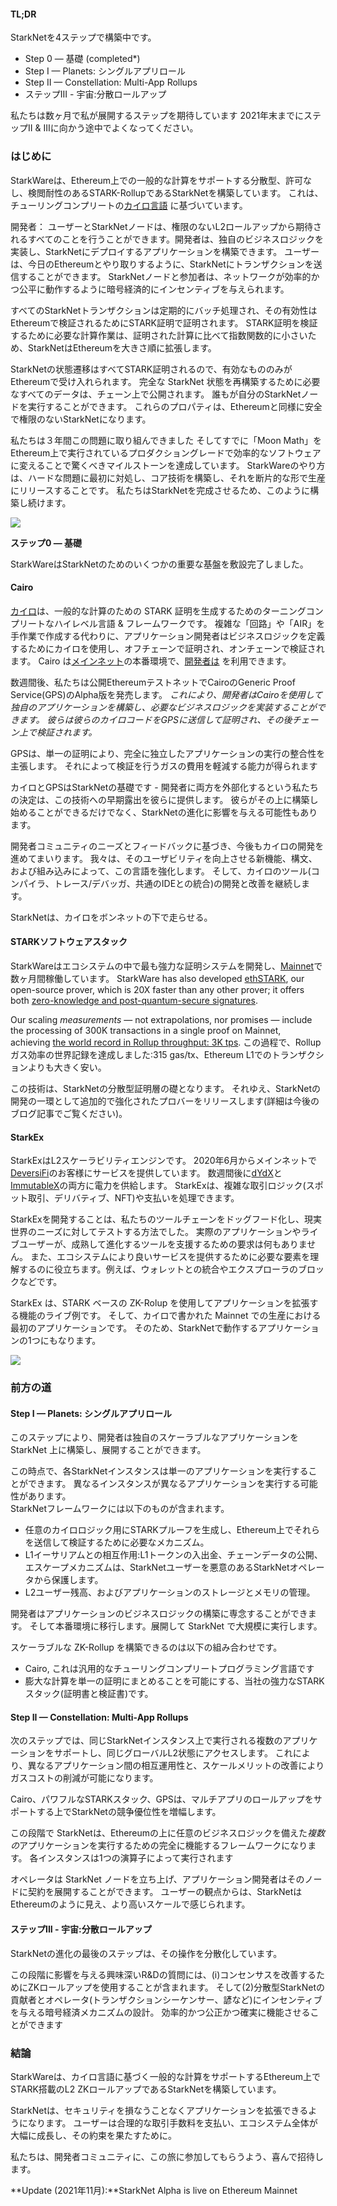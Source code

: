 #### **TL;DR**

StarkNetを4ステップで構築中です。

* Step 0 — 基礎 (completed*)
* Step I — Planets: シングルアプリロール
* Step II — Constellation: Multi-App Rollups
* ステップIII - 宇宙:分散ロールアップ

私たちは数ヶ月で私が展開するステップを期待しています 2021年末までにステップII & IIIに向かう途中でよくなってください。

### **はじめに**

StarkWareは、Ethereum上での一般的な計算をサポートする分散型、許可なし、検閲耐性のあるSTARK-RollupであるStarkNetを構築しています。 これは、チューリングコンプリートの[カイロ言語](https://www.cairo-lang.org/) に基づいています。

開発者： ユーザーとStarkNetノードは、権限のないL2ロールアップから期待されるすべてのことを行うことができます。開発者は、独自のビジネスロジックを実装し、StarkNetにデプロイするアプリケーションを構築できます。 ユーザーは、今日のEthereumとやり取りするように、StarkNetにトランザクションを送信することができます。 StarkNetノードと参加者は、ネットワークが効率的かつ公平に動作するように暗号経済的にインセンティブを与えられます。

すべてのStarkNetトランザクションは定期的にバッチ処理され、その有効性はEthereumで検証されるためにSTARK証明で証明されます。 STARK証明を検証するために必要な計算作業は、証明された計算に比べて指数関数的に小さいため、StarkNetはEthereumを大きさ順に拡張します。

StarkNetの状態遷移はすべてSTARK証明されるので、有効なもののみがEthereumで受け入れられます。 完全な StarkNet 状態を再構築するために必要なすべてのデータは、チェーン上で公開されます。 誰もが自分のStarkNetノードを実行することができます。 これらのプロパティは、Ethereumと同様に安全で権限のないStarkNetになります。

私たちは３年間この問題に取り組んできました そしてすでに「Moon Math」をEthereum上で実行されているプロダクショングレードで効率的なソフトウェアに変えることで驚くべきマイルストーンを達成しています。 StarkWareのやり方は、ハードな問題に最初に対処し、コア技術を構築し、それを断片的な形で生産にリリースすることです。 私たちはStarkNetを完成させるため、このように構築し続けます。

![](/assets/ontheroad_02.png)

**ステップ0 — 基礎**

StarkWareはStarkNetのためのいくつかの重要な基盤を敷設完了しました。

#### **Cairo**

[カイロ](https://twitter.com/StarkWareLtd/status/1300353049836376066?s=20)は、一般的な計算のための STARK 証明を生成するためのターニングコンプリートなハイレベル言語 & フレームワークです。 複雑な「回路」や「AIR」を手作業で作成する代わりに、アプリケーション開発者はビジネスロジックを定義するためにカイロを使用し、オフチェーンで証明され、オンチェーンで検証されます。 Cairo は[メインネット](https://twitter.com/StarkWareLtd/status/1320695603492507648?s=20)の本番環境で、[開発者は](http://cairo-lang.org/) を利用できます。

数週間後、私たちは公開EthereumテストネットでCairoのGeneric Proof Service(GPS)のAlpha版を発売します。 *これにより、開発者はCairoを使用して独自のアプリケーションを構築し、必要なビジネスロジックを実装することができます。 彼らは彼らのカイロコードをGPSに送信して証明され、その後チェーン上で検証されます。*

GPSは、単一の証明により、完全に独立したアプリケーションの実行の整合性を主張します。 それによって検証を行うガスの費用を軽減する能力が得られます

カイロとGPSはStarkNetの基礎です - 開発者に両方を外部化するという私たちの決定は、この技術への早期露出を彼らに提供します。 彼らがその上に構築し始めることができるだけでなく、StarkNetの進化に影響を与える可能性もあります。

開発者コミュニティのニーズとフィードバックに基づき、今後もカイロの開発を進めてまいります。 我々は、そのユーザビリティを向上させる新機能、構文、および組み込みによって、この言語を強化します。 そして、カイロのツール(コンパイラ、トレース/デバッガ、共通のIDEとの統合)の開発と改善を継続します。

StarkNetは、カイロをボンネットの下で走らせる。

#### **STARKソフトウェアスタック**

StarkWareはエコシステムの中で最も強力な証明システムを開発し、[Mainnet](https://medium.com/starkware/starks-over-mainnet-b83e63db04c0)で数ヶ月間稼働しています。 StarkWare has also developed [ethSTARK](https://twitter.com/StarkWareLtd/status/1264911004099543040?s=20), our open-source prover, which is 20X faster than any other prover; it offers both [zero-knowledge and post-quantum-secure signatures](https://twitter.com/StarkWareLabs/status/1331930111227080709).

Our scaling *measurements* — not extrapolations, nor promises — include the processing of 300K transactions in a single proof on Mainnet, achieving [the world record in Rollup throughput: 3K tps](https://twitter.com/StarkWareLtd/status/1287770381525422082?s=20). この過程で、Rollupガス効率の世界記録を達成しました:315 gas/tx、Ethereum L1でのトランザクションよりも大きく安い。

この技術は、StarkNetの分散型証明層の礎となります。 それゆえ、StarkNetの開発の一環として追加的で強化されたプロバーをリリースします(詳細は今後のブログ記事でご覧ください)。

#### **StarkEx**

StarkExはL2スケーラビリティエンジンです。 2020年6月からメインネットで[DeversiFi](https://twitter.com/deversifi)のお客様にサービスを提供しています。 数週間後に[dYdX](https://twitter.com/dydxprotocol)と[ImmutableX](https://twitter.com/Immutable)の両方に電力を供給します。 StarkExは、複雑な取引ロジック(スポット取引、デリバティブ、NFT)や支払いを処理できます。

StarkExを開発することは、私たちのツールチェーンをドッグフード化し、現実世界のニーズに対してテストする方法でした。 実際のアプリケーションやライブユーザーが、成熟して進化するツールを支援するための要求は何もありません。 また、エコシステムにより良いサービスを提供するために必要な要素を理解するのに役立ちます。例えば、ウォレットとの統合やエクスプローラのブロックなどです。

StarkEx は、STARK ベースの ZK-Rolup を使用してアプリケーションを拡張する機能のライブ例です。 そして、カイロで書かれた Mainnet での生産における最初のアプリケーションです。 そのため、StarkNetで動作するアプリケーションの1つにもなります。

![](/assets/ontheroad_03.png)

### **前方の道**

#### **Step I — Planets: シングルアプリロール**

このステップにより、開発者は独自のスケーラブルなアプリケーションを StarkNet 上に構築し、展開することができます。

この時点で、各StarkNetインスタンスは単一のアプリケーションを実行することができます。 異なるインスタンスが異なるアプリケーションを実行する可能性があります。\
StarkNetフレームワークには以下のものが含まれます。

* 任意のカイロロジック用にSTARKプルーフを生成し、Ethereum上でそれらを送信して検証するために必要なメカニズム。
* L1イーサリアムとの相互作用:L1トークンの入出金、チェーンデータの公開、エスケープメカニズムは、StarkNetユーザーを悪意のあるStarkNetオペレータから保護します。
* L2ユーザー残高、およびアプリケーションのストレージとメモリの管理。

開発者はアプリケーションのビジネスロジックの構築に専念することができます。 そして本番環境に移行します。展開して StarkNet で大規模に実行します。

スケーラブルな ZK-Rollup を構築できるのは以下の組み合わせです。

* Cairo, これは汎用的なチューリングコンプリートプログラミング言語です
* 膨大な計算を単一の証明にまとめることを可能にする、当社の強力なSTARKスタック(証明書と検証書)です。

#### **Step II — Constellation: Multi-App Rollups**

次のステップでは、同じStarkNetインスタンス上で実行される複数のアプリケーションをサポートし、同じグローバルL2状態にアクセスします。 これにより、異なるアプリケーション間の相互運用性と、スケールメリットの改善によりガスコストの削減が可能になります。

Cairo、パワフルなSTARKスタック、GPSは、マルチアプリのロールアップをサポートする上でStarkNetの競争優位性を増幅します。

この段階で StarkNetは、Ethereumの上に任意のビジネスロジックを備えた*複数の*アプリケーションを実行するための完全に機能するフレームワークになります。 各インスタンスは1つの演算子によって実行されます

オペレータは StarkNet ノードを立ち上げ、アプリケーション開発者はそのノードに契約を展開することができます。 ユーザーの観点からは、StarkNetはEthereumのように見え、より高いスケールで感じられます。

#### **ステップIII - 宇宙:分散ロールアップ**

StarkNetの進化の最後のステップは、その操作を分散化しています。

この段階に影響を与える興味深いR&Dの質問には、(i)コンセンサスを改善するためにZKロールアップを使用することが含まれます。 そして(2)分散型StarkNetの貢献者とオペレータ(トランザクションシーケンサー、諺など)にインセンティブを与える暗号経済メカニズムの設計。 効率的かつ公正かつ確実に機能させることができます

### **結論**

StarkWareは、カイロ言語に基づく一般的な計算をサポートするEthereum上でSTARK搭載のL2 ZKロールアップであるStarkNetを構築しています。

StarkNetは、セキュリティを損なうことなくアプリケーションを拡張できるようになります。 ユーザーは合理的な取引手数料を支払い、エコシステム全体が大幅に成長し、その約束を果たすために。

私たちは、開発者コミュニティに、この旅に[](https://twitter.com/StarkWareLtd)参加してもらうよう、喜んで招待します。

**Update (2021年11月):**StarkNet Alpha is live on Ethereum Mainnet